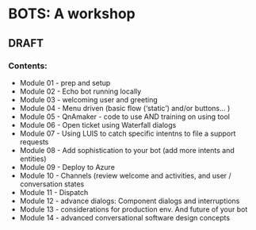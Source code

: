 # BOTS: A workshop
## DRAFT

### Contents:

* Module 01 - prep and setup
* Module 02 - Echo bot running locally
* Module 03 - welcoming user and greeting 
* Module 04 - Menu driven (basic flow (‘static’) and/or buttons… )
* Module 05 - QnAmaker  - code to use AND training on using tool
* Module 06 - Open ticket using Waterfall dialogs 
* Module 07 - Using LUIS to catch specific intentns to file a support requests 
* Module 08 - Add sophistication to your bot (add more intents and entities) 
* Module 09 - Deploy to Azure 
* Module 10 - Channels (review welcome and activities, and user / conversation states
* Module 11 - Dispatch 
* Module 12 - advance dialogs: Component dialogs and interruptions 
* Module 13 - considerations for production env. And future of your bot 
* Module 14 - advanced conversational software design concepts
